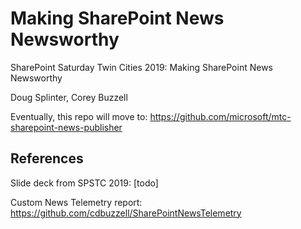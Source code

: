 # Making SharePoint News Newsworthy
SharePoint Saturday Twin Cities 2019: Making SharePoint News Newsworthy

Doug Splinter, Corey Buzzell

Eventually, this repo will move to: https://github.com/microsoft/mtc-sharepoint-news-publisher

## References
Slide deck from SPSTC 2019: [todo]

Custom News Telemetry report: https://github.com/cdbuzzell/SharePointNewsTelemetry
